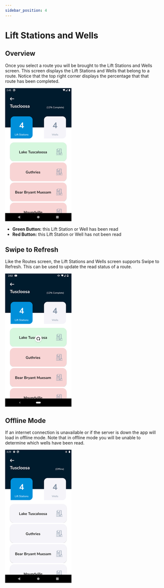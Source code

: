 ```yaml
---
sidebar_position: 4
---
```


# Lift Stations and Wells

## Overview

Once you select a route you will be brought to the Lift Stations and Wells screen.
This screen displays the Lift Stations and Wells that belong to a route. Notice that
the top right corner displays the percentage that that route has been completed.

![lift-stations-wells](../static/img/lift-stations-wells.png)

- **Green Button:** this Lift Station or Well has been read
- **Red Button:** this Lift Station or Well has not been read

## Swipe to Refresh

Like the Routes screen, the Lift Stations and Wells screen supports Swipe to Refresh.
This can be used to update the read status of a route.

![stations-wells-swipe-to-refresh](../static/img/stations-wells-swipe-to-refresh.png)

## Offline Mode

If an internet connection is unavailable or if the server is down the app will load in
offline mode. Note that in offline mode you will be unable to determine which wells have
been read.

![stations-wells-offline-mode](../static/img/stations-wells-offline.png)